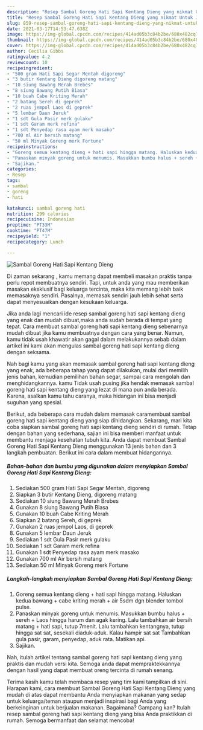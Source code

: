```yaml
---
description: "Resep Sambal Goreng Hati Sapi Kentang Dieng yang nikmat Untuk Jualan"
title: "Resep Sambal Goreng Hati Sapi Kentang Dieng yang nikmat Untuk Jualan"
slug: 859-resep-sambal-goreng-hati-sapi-kentang-dieng-yang-nikmat-untuk-jualan
date: 2021-03-17T14:53:47.638Z
image: https://img-global.cpcdn.com/recipes/414ad05b3c84b2be/680x482cq70/sambal-goreng-hati-sapi-kentang-dieng-foto-resep-utama.jpg
thumbnail: https://img-global.cpcdn.com/recipes/414ad05b3c84b2be/680x482cq70/sambal-goreng-hati-sapi-kentang-dieng-foto-resep-utama.jpg
cover: https://img-global.cpcdn.com/recipes/414ad05b3c84b2be/680x482cq70/sambal-goreng-hati-sapi-kentang-dieng-foto-resep-utama.jpg
author: Cecilia Gibbs
ratingvalue: 4.2
reviewcount: 10
recipeingredient:
- "500 gram Hati Sapi Segar Mentah digoreng"
- "3 butir Kentang Dieng digoreng matang"
- "10 siung Bawang Merah Brebes"
- "8 siung Bawang Putih Biasa"
- "10 buah Cabe Kriting Merah"
- "2 batang Sereh di geprek"
- "2 ruas jempol Laos di geprek"
- "5 lembar Daun Jeruk"
- "1 sdt Gula Pasir merk gulaku"
- "1 sdt Garam merk refina"
- "1 sdt Penyedap rasa ayam merk masako"
- "700 ml Air bersih matang"
- "50 ml Minyak Goreng merk Fortune"
recipeinstructions:
- "Goreng semua kentang dieng + hati sapi hingga matang. Haluskan kedua bawang + cabe kriting merah + air 5sdm dgn blender tombol pulse."
- "Panaskan minyak goreng untuk menumis. Masukkan bumbu halus + sereh + Laos hingga harum dan agak kering. Lalu tambahkan air bersih matang + hati sapi, tutup 7menit. Lalu tambahkan kentangnya, tutup hingga sat sat, sesekali diaduk-aduk. Kalau hampir sat sat Tambahkan gula pasir, garam, penyedap, aduk rata. Matikan api."
- "Sajikan."
categories:
- Resep
tags:
- sambal
- goreng
- hati

katakunci: sambal goreng hati 
nutrition: 299 calories
recipecuisine: Indonesian
preptime: "PT33M"
cooktime: "PT47M"
recipeyield: "1"
recipecategory: Lunch

---
```



![Sambal Goreng Hati Sapi Kentang Dieng](https://img-global.cpcdn.com/recipes/414ad05b3c84b2be/680x482cq70/sambal-goreng-hati-sapi-kentang-dieng-foto-resep-utama.jpg)

Di zaman  sekarang , kamu memang dapat membeli masakan praktis tanpa perlu repot membuatnya sendiri. Tapi, untuk anda yang mau memberikan masakan eksklusif bagi keluarga tercinta, maka kita memang lebih baik memasaknya sendiri. Pasalnya, memasak sendiri jauh lebih sehat serta dapat menyesuaikan dengan kesukaan keluarga.

Jika anda lagi mencari ide resep sambal goreng hati sapi kentang dieng yang enak dan mudah dibuat,maka anda sudah berada di tempat yang tepat. Cara membuat sambal goreng hati sapi kentang dieng  sebenarnya mudah dibuat jika kamu membuatnya dengan cara yang benar. Namun, kamu tidak usah khawatir akan gagal dalam melakukannya 
sebab dalam artikel ini kami akan mengulas sambal goreng hati sapi kentang dieng dengan seksama.  



Nah bagi kamu yang akan memasak sambal goreng hati sapi kentang dieng yang enak, ada beberapa tahap yang dapat dilakukan, mulai dari memilih jenis bahan, kemudian pemilihan bahan segar, sampai cara mengolah dan menghidangkannya. kamu Tidak usah pusing jika hendak memasak sambal goreng hati sapi kentang dieng yang lezat di mana pun anda berada. Karena, asalkan kamu  tahu caranya, maka hidangan ini bisa menjadi suguhan yang spesial.

Berikut, ada beberapa cara mudah dalam memasak caramembuat sambal goreng hati sapi kentang dieng yang siap dihidangkan. Sekarang, mari kita coba siapkan sambal goreng hati sapi kentang dieng sendiri di rumah. Tetap dengan bahan yang sederhana, sajian ini bisa memberi manfaat untuk membantu menjaga kesehatan tubuh kita. Anda dapat membuat Sambal Goreng Hati Sapi Kentang Dieng menggunakan 13 jenis bahan dan 3 langkah pembuatan. Berikut ini cara dalam membuat hidangannya.

<!--inarticleads1-->

##### Bahan-bahan dan bumbu yang digunakan dalam menyiapkan Sambal Goreng Hati Sapi Kentang Dieng:

1. Sediakan 500 gram Hati Sapi Segar Mentah, digoreng
1. Siapkan 3 butir Kentang Dieng, digoreng matang
1. Sediakan 10 siung Bawang Merah Brebes
1. Gunakan 8 siung Bawang Putih Biasa
1. Gunakan 10 buah Cabe Kriting Merah
1. Siapkan 2 batang Sereh, di geprek
1. Gunakan 2 ruas jempol Laos, di geprek
1. Gunakan 5 lembar Daun Jeruk
1. Sediakan 1 sdt Gula Pasir merk gulaku
1. Sediakan 1 sdt Garam merk refina
1. Gunakan 1 sdt Penyedap rasa ayam merk masako
1. Gunakan 700 ml Air bersih matang
1. Sediakan 50 ml Minyak Goreng merk Fortune




<!--inarticleads2-->

##### Langkah-langkah menyiapkan Sambal Goreng Hati Sapi Kentang Dieng:

1. Goreng semua kentang dieng + hati sapi hingga matang. Haluskan kedua bawang + cabe kriting merah + air 5sdm dgn blender tombol pulse.
1. Panaskan minyak goreng untuk menumis. Masukkan bumbu halus + sereh + Laos hingga harum dan agak kering. Lalu tambahkan air bersih matang + hati sapi, tutup 7menit. Lalu tambahkan kentangnya, tutup hingga sat sat, sesekali diaduk-aduk. Kalau hampir sat sat Tambahkan gula pasir, garam, penyedap, aduk rata. Matikan api.
1. Sajikan.




Nah, itulah artikel tentang  sambal goreng hati sapi kentang dieng  yang praktis dan mudah versi kita. Semoga anda dapat mempraktekkannya dengan hasil yang dapat membuat oreng tercinta di rumah senang. 

Terima kasih kamu telah membaca resep yang tim kami tampilkan di sini. Harapan kami, cara membuat  Sambal Goreng Hati Sapi Kentang Dieng yang mudah di atas dapat membantu Anda menyiapkan makanan yang sedap untuk keluarga/teman ataupun menjadi inspirasi bagi Anda yang berkeinginan untuk berjualan makanan. Bagaimana? Gampang kan? Itulah resep sambal goreng hati sapi kentang dieng yang bisa Anda praktikkan di rumah. Semoga bermanfaat dan selamat mencoba!

